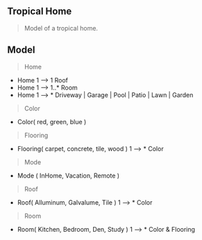 Tropical Home
-------------
>Model of a tropical home.

Model
-----
>Home
* Home 1 --> 1 Roof
* Home 1 --> 1..* Room
* Home 1 --> * Driveway | Garage | Pool | Patio | Lawn | Garden

>Color
* Color( red, green, blue )

>Flooring
* Flooring( carpet, concrete, tile, wood ) 1 --> * Color

>Mode
* Mode ( InHome, Vacation, Remote )

>Roof
* Roof( Alluminum, Galvalume, Tile ) 1 --> * Color

>Room
* Room( Kitchen, Bedroom, Den, Study ) 1 --> * Color & Flooring